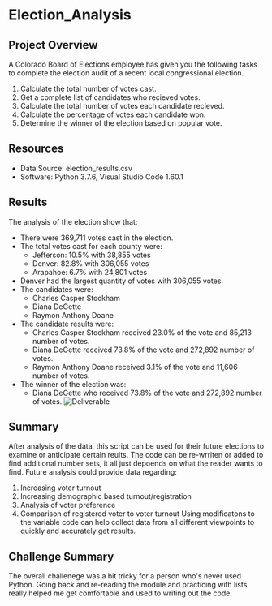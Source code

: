 # Election_Analysis

## Project Overview
A Colorado Board of Elections employee has given you the following tasks to complete the election audit of a recent local congressional election.

1. Calculate the total number of votes cast.
2. Get a complete list of candidates who recieved votes.
3. Calculate the total number of votes each candidate recieved.
4. Calculate the percentage of votes each candidate won.
5. Determine the winner of the election based on popular vote.

## Resources
- Data Source: election_results.csv
- Software: Python 3.7.6, Visual Studio Code  1.60.1

## Results
The analysis of the election show that:
- There were 369,711 votes cast in the election.
- The total votes cast for each county were:
   - Jefferson: 10.5% with 38,855 votes
   - Denver: 82.8% with 306,055 votes
   - Arapahoe: 6.7% with 24,801 votes
- Denver had the largest quantity of votes with 306,055 votes.
- The candidates were:
    - Charles Casper Stockham
    - Diana DeGette
    - Raymon Anthony Doane
- The candidate results were:
    - Charles Casper Stockham received 23.0% of the vote and 85,213 number of votes.
    - Diana DeGette received 73.8% of the vote and 272,892 number of votes.
    - Raymon Anthony Doane received 3.1% of the vote and 11,606 number of votes.
- The winner of the election was:
    - Diana DeGette who received 73.8% of the vote and 272,892 number of votes.
   ![Deliverable](https://user-images.githubusercontent.com/89143725/133911592-2a84f766-bdfd-46a5-a6d3-e1a9072aefb7.png)

## Summary
After analysis of the data, this script can be used for their future elections to examine or anticipate certain reults. The code can be re-wrriten or added to find additional number sets, it all just depoends on what the reader wants to find. Future analysis could provide data regarding: 
1. Increasing voter turnout
2. Increasing demographic based turnout/registration 
3. Analysis of voter preference
4. Comparison of registered voter to voter turnout
Using modificatons to the variable code can help collect data from all different viewpoints to quickly and accurately get results.

## Challenge Summary
The overall challenege was a bit tricky for a person who's never used Python. Going back and re-reading the module and practicing with lists really helped me get comfortable and used to writing out the code. 

